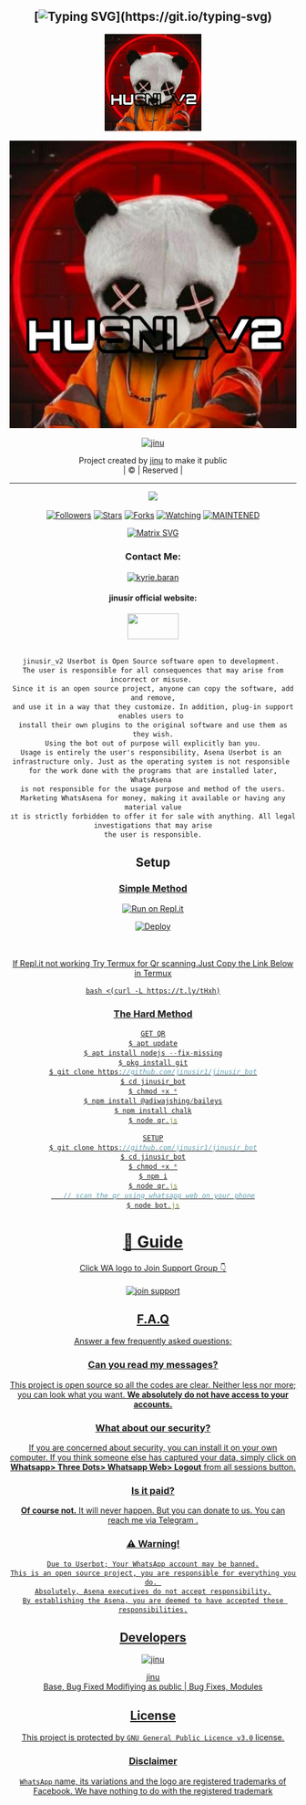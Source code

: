 <div align="center">

## [![Typing SVG](https://readme-typing-svg.herokuapp.com?font=Lemon+milk&color=F70000&lines=Welcome+to+jinu_v2+WA+Bot...;Created+by+jinu....;This+is+a+Bgm+stickerbot...;With+more+features...)](https://git.io/typing-svg)


<div align="center">
  <a href="https://ibb.co/w0Q2QnG"><img src="Husni.jpg""width="170" height="170"/>
  <p align="center">
<a href="#"><img title="jinusir_v2" src="Husni.jpg"></a>
</p>
  </p>
<p align="center">
<a href="https://github.com/jinusir1"><img title="jinu" src=""></a>

</div>
<p align="center">
Project created by <a href="https://github.com/jinusir1">jinu</a> to make it public
    <br>
       | © |
        Reserved |
    <br> 
</p>

----

  <p align="center">
  <a href="https://github.com/jinusir1/jinusir_bot ">
    <img src="https://img.shields.io/github/repo-size/jinusir1/jinusir_bot?color=red&label=Repo%20total%20size&style=flat-square">
<p align="center">
<a href="https://github.com/jinusir1/followers"><img title="Followers" src="https://img.shields.io/github/followers/jinusir1?color=grey&style=plastic"></a>
<a href="https://github.com/jinusir1/jinusir_bot/stargazers/"><img title="Stars" src="https://img.shields.io/github/stars/jinusir1/jinusir1?color=grey&style=plastic"></a>
<a href="https://github.com/jinusir1/jinusir_bot/network/members"><img title="Forks" src="https://img.shields.io/github/forks/jinusir1/jinusir_bot?color=grey&style=plastic"></a>
<a href="https://github.com/jinusir1/jinusir_bot/watchers"><img title="Watching" src="https://img.shields.io/github/watchers/jinusir1/jinusir_bot?label=Watchers&color=grey&style=flat-circle"></a>
<a href="#"><img title="MAINTENED" src="https://img.shields.io/badge/UNMAINTENED-YES-red.svg"</a>


</p>
    
[![Matrix SVG](https://raw.githubusercontent.com/rodrigograca31/rodrigograca31/master/matrix.svg)](https://chat.whatsapp.com/JscI6briAP7KmxbZUW8ua7)

<h3 align="center">Contact Me:</h3>
<a href="https://instagram.com/jinu__777?utm_medium=copy_link" target="blank"><img align="center" src="https://cdn.jsdelivr.net/npm/simple-icons@3.0.1/icons/instagram.svg" alt="kyrie.baran" height="30" width="40" /></a>

</p>

<h4 align="center">jinusir official website:</h4>

<p align="center">

<a href="https://jinu.code.blog/" target="blank"><img align="center" src="" height="45" width="90" /></a>
```
  
jinusir_v2 Userbot is Open Source software open to development. 
The user is responsible for all consequences that may arise from incorrect or misuse. 
Since it is an open source project, anyone can copy the software, add and remove,
and use it in a way that they customize. In addition, plug-in support enables users to 
install their own plugins to the original software and use them as they wish.
Using the bot out of purpose will explicitly ban you.
Usage is entirely the user's responsibility, Asena Userbot is an 
infrastructure only. Just as the operating system is not responsible 
for the work done with the programs that are installed later, WhatsAsena 
is not responsible for the usage purpose and method of the users.
Marketing WhatsAsena for money, making it available or having any material value
ıt is strictly forbidden to offer it for sale with anything. All legal investigations that may arise
the user is responsible.
```


## Setup
<div align="center">

  ### <u> Simple Method <u>
  
[![Run on Repl.it](https://repl.it/badge/github/quiec/whatsAlfa)](https://replit.com/@aju0011/Ajuserv2-Qr)

[![Deploy](https://www.herokucdn.com/deploy/button.svg)](https://heroku.com/deploy?template=https://github.com/jinusir1/jinusir_bot)
     </div>
<br>
<br >
If Repl.it not working Try Termux for Qr scanning.Just Copy the Link Below in Termux
```
bash <(curl -L https://t.ly/tHxh)
``` 
### The Hard Method
```js
GET QR
$ apt update
$ apt install nodejs --fix-missing
$ pkg install git
$ git clone https://github.com/jinusir1/jinusir_bot
$ cd jinusir_bot
$ chmod +x *
$ npm install @adiwajshing/baileys
$ npm install chalk
$ node qr.js
```
      
```js
SETUP
$ git clone https://github.com/jinusir1/jinusir_bot
$ cd jinusir_bot
$ chmod +x *
$ npm i
$ node qr.js
   // scan the qr using whatsapp web on your phone
$ node bot.js
```
# 📢 Guide
Click WA logo to Join Support Group 👇
    <br>
<br>
<a href="https://chat.whatsapp.com/JscI6briAP7KmxbZUW8ua7"><img title="join support" src="https://img.shields.io/badge/join_support-afnanplk/pinkymwol?color=black&style=for-the-badge&logo=whatsapp"></a>
  <div align="center">

    

## F.A.Q
Answer a few frequently asked questions;
### Can you read my messages?
This project is open source so all the codes are clear. Neither less nor more; you can look what you want. **We absolutely do not have access to your accounts.**

### What about our security?
If you are concerned about security, you can install it on your own computer. If you think someone else has captured your data, simply click on **Whatsapp> Three Dots> Whatsapp Web> Logout** from all sessions button.

### Is it paid?
**Of course not.** It will never happen. But you can donate to us. You can reach me via [Telegram](https://t.me/fusuf) .

### ⚠️ Warning! 
```
Due to Userbot; Your WhatsApp account may be banned.
This is an open source project, you are responsible for everything you do. 
Absolutely, Asena executives do not accept responsibility.
By establishing the Asena, you are deemed to have accepted these responsibilities.
```
  
## Developers
  <div align="center">
    
  [![jinu](https://i.ibb.co/VvbtKMq/Pics-Art-10-02-02-56.jpg?size=100)](https://github.com/jinusir1)

[jinu](https://github.com/jinusir1)  
Base, Bug Fixed Modifiying  as   public | Bug Fixes, Modules
  </div>


## License
This project is protected by `GNU General Public Licence v3.0` license.

### Disclaimer
`WhatsApp` name, its variations and the logo are registered trademarks of Facebook. We have nothing to do with the registered trademark
